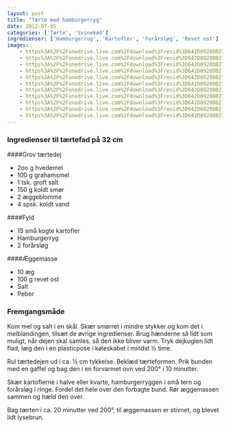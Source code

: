 ```yaml
---
layout: post
title: "Tærte med hamburgerryg"
date: 2012-07-05
categories: ['Tærte', 'Svinekød']
ingredienser: ['Hamburgerrug', 'Kartofler', 'Forårsløg', 'Revet ost']
images:
    - https%3A%2F%2Fonedrive.live.com%2Fdownload%3Fresid%3D642D8920DB2784EE!126315
    - https%3A%2F%2Fonedrive.live.com%2Fdownload%3Fresid%3D642D8920DB2784EE!126313
    - https%3A%2F%2Fonedrive.live.com%2Fdownload%3Fresid%3D642D8920DB2784EE!126318
    - https%3A%2F%2Fonedrive.live.com%2Fdownload%3Fresid%3D642D8920DB2784EE!126319
    - https%3A%2F%2Fonedrive.live.com%2Fdownload%3Fresid%3D642D8920DB2784EE!126321
    - https%3A%2F%2Fonedrive.live.com%2Fdownload%3Fresid%3D642D8920DB2784EE!126326
    - https%3A%2F%2Fonedrive.live.com%2Fdownload%3Fresid%3D642D8920DB2784EE!126327
    - https%3A%2F%2Fonedrive.live.com%2Fdownload%3Fresid%3D642D8920DB2784EE!126329
    - https%3A%2F%2Fonedrive.live.com%2Fdownload%3Fresid%3D642D8920DB2784EE!126332
    - https%3A%2F%2Fonedrive.live.com%2Fdownload%3Fresid%3D642D8920DB2784EE!126348
    - https%3A%2F%2Fonedrive.live.com%2Fdownload%3Fresid%3D642D8920DB2784EE!126331
---
```

### Ingredienser til tærtefad på 32 cm
####Grov tærtedej
-  2oo g hvedemel
-  100 g grahamsmel
-  1 tsk. groft salt
-  150 g koldt smør
-  2 æggeblomme
-  4 spsk. koldt vand

####Fyld
-  15 små kogte kartofler
-  Hamburgerryg
-  2 forårsløg

####Æggemasse
-  10 æg
-  100 g revet ost
-  Salt
-  Peber

### Fremgangsmåde
Kom mel og salt i en skål. Skær smørret i mindre stykker og kom det i melblandingen, tilsæt de øvrige ingredienser. Brug hænderne så lidt som muligt, når dejen skal samles, så den ikke bliver varm. Tryk dejkuglen lidt flad, læg den i en plasticpose i køleskabet i mindst ½ time.

Rul tærtedejen ud i ca. ½ cm tykkelse. Beklæd tærteformen. Prik bunden med en gaffel og bag den i en forvarmet ovn ved 200&deg; i 10 minutter. 

Skær kartoflerne i halve eller kvarte, hamburgerryggen i små tern og forårsløg i ringe. Fordel det hele over den forbagte bund. Rør æggemassen sammen og hæld den over.

Bag tærten i ca. 20 minutter ved 200&deg;, til æggemassen er stivnet, og blevet lidt lysebrun.
